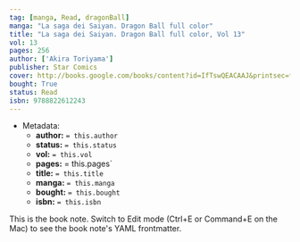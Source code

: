 ```yaml
---
tag: [manga, Read, dragonBall]
manga: "La saga dei Saiyan. Dragon Ball full color"
title: "La saga dei Saiyan. Dragon Ball full color, Vol 13"
vol: 13
pages: 256
author: ['Akira Toriyama']
publisher: Star Comics
cover: http://books.google.com/books/content?id=IfTswQEACAAJ&printsec=frontcover&img=1&zoom=1&source=gbs_api
bought: True
status: Read
isbn: 9788822612243
---
```


- Metadata:
    - **author:** `= this.author`
    - **status:** `= this.status`
    - **vol:** `= this.vol`
    - **pages:** = this.pages`
    - **title:** `= this.title`
    - **manga:** `= this.manga`
    - **bought:** `= this.bought`
    - **isbn:** `= this.isbn`


This is the book note. Switch to Edit mode (Ctrl+E or Command+E on the Mac) to see the book note's YAML frontmatter.